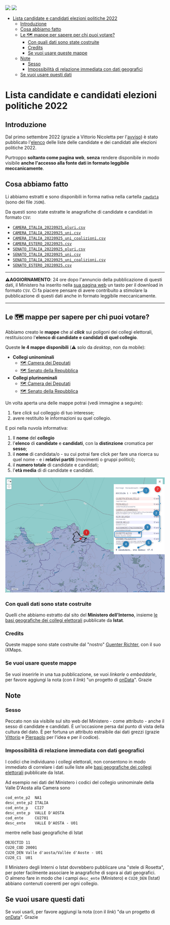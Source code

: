 <a href="https://ondata.it/"><img src="https://img.shields.io/badge/by-onData-%232e85d1"/></a> <a href="https://www.datibenecomune.it/"><img src="https://img.shields.io/badge/%F0%9F%99%8F-%23datiBeneComune-%23cc3232"/></a>

- [Lista candidate e candidati elezioni politiche 2022](#lista-candidate-e-candidati-elezioni-politiche-2022)
  - [Introduzione](#introduzione)
  - [Cosa abbiamo fatto](#cosa-abbiamo-fatto)
  - [Le 🗺️ mappe per sapere per chi puoi votare?](#le-️-mappe-per-sapere-per-chi-puoi-votare)
    - [Con quali dati sono state costruite](#con-quali-dati-sono-state-costruite)
    - [Credits](#credits)
    - [Se vuoi usare queste mappe](#se-vuoi-usare-queste-mappe)
  - [Note](#note)
    - [Sesso](#sesso)
    - [Impossibilità di relazione immediata con dati geografici](#impossibilità-di-relazione-immediata-con-dati-geografici)
  - [Se vuoi usare questi dati](#se-vuoi-usare-questi-dati)

# Lista candidate e candidati elezioni politiche 2022

## Introduzione

Dal primo settembre 2022 (grazie a Vittorio Nicoletta per l'[avviso](https://twitter.com/vi__enne/status/1565401905622392837)) è stato pubblicato l'[elenco](https://dait.interno.gov.it/elezioni/trasparenza/elezioni-politiche-2022) delle liste delle candidate e dei candidati alle elezioni politiche 2022.

Purtroppo **soltanto come pagina web**, **senza** rendere disponibile in modo visibile **anche l'accesso alla fonte dati in formato leggibile meccanicamente**.

## Cosa abbiamo fatto

Li abbiamo estratti e sono disponibili in forma nativa nella cartella [`rawdata`](./rawdata) (sono dei file `JSON`).

Da questi sono state estratte le anagrafiche di candidate e candidati in formato `CSV`:

- [`CAMERA_ITALIA_20220925_pluri.csv`](./processing/CAMERA_ITALIA_20220925_pluri.csv)
- [`CAMERA_ITALIA_20220925_uni.csv`](./processing/CAMERA_ITALIA_20220925_uni.csv)
- [`CAMERA_ITALIA_20220925_uni_coalizioni.csv`](./processing/CAMERA_ITALIA_20220925_uni_coalizioni.csv)
- [`CAMERA_ESTERO_20220925.csv`](./processing/CAMERA_ESTERO_20220925.csv)
- [`SENATO_ITALIA_20220925_pluri.csv`](./processing/SENATO_ITALIA_20220925_pluri.csv)
- [`SENATO_ITALIA_20220925_uni.csv`](./processing/SENATO_ITALIA_20220925_uni.csv)
- [`SENATO_ITALIA_20220925_uni_coalizioni.csv`](./processing/SENATO_ITALIA_20220925_uni_coalizioni.csv)
- [`SENATO_ESTERO_20220925.csv`](./processing/SENATO_ESTERO_20220925.csv)

---

⚠️**AGGIORNAMENTO**: 24 ore dopo l'annuncio della pubblicazione di questi dati, il Ministero ha inserito nella [sua pagina web](https://dait.interno.gov.it/elezioni/trasparenza/elezioni-politiche-2022) un tasto per il download in formato `CSV`. Ci fa piacere pensare di avere contribuito a stimolare la pubblicazione di questi dati anche in formato leggibile meccanicamente.

---

## Le 🗺️ mappe per sapere per chi puoi votare?

Abbiamo creato le **mappe** che al _**click**_ sui poligoni dei collegi elettorali, restituiscono l'**elenco di candidate e candidati di quel collegio**.

Queste **le 4 mappe disponibili** (⚠️ solo da *desktop*, non da mobile):

- **Collegi uninominali**
  - [🗺️ Camera dei Deputati](https://gjrichter.github.io/ixmaps/ui/dispatch.htm?ui=view&basemap=ll&legend=1&project=https://raw.githubusercontent.com/gjrichter/viz/master/Elezioni/Politiche/2022/ixmaps_project_CAMERA_CollegiUNINOMINALI_2020_candidati_poligoni_coalizioni.json)
  - [🗺️ Senato della Repubblica](https://gjrichter.github.io/ixmaps/ui/dispatch.htm?ui=view&basemap=ll&legend=1&project=https://raw.githubusercontent.com/gjrichter/viz/master/Elezioni/Politiche/2022/ixmaps_project_SENATO_CollegiUNINOMINALI_2020_candidati_poligoni_coalizioni.json)
- **Collegi plurinominali**
  - [🗺️ Camera dei Deputati](https://gjrichter.github.io/ixmaps/ui/dispatch.htm?ui=view&basemap=ll&legend=1&project=https://raw.githubusercontent.com/gjrichter/viz/master/Elezioni/Politiche/2022/ixmaps_project_CAMERA_CollegiPLURINOMINALI_2020_candidati_poligoni.json)
  - [🗺️ Senato della Repubblica](https://gjrichter.github.io/ixmaps/ui/dispatch.htm?ui=view&basemap=ll&legend=1&project=https://raw.githubusercontent.com/gjrichter/viz/master/Elezioni/Politiche/2022/ixmaps_project_SENATO_CollegiPLURINOMINALI_2020_candidati_poligoni.json)


Un volta aperta una delle mappe potrai (vedi immagine a seguire):

1. fare *click* sul colleggio di tuo interesse;
2. avere restituito le informazioni su quel collegio.

E poi nella nuvola informativa:

1. Il **nome** del **collegio**
2. l'**elenco** di **candidate** e **candidati**, con la **distinzione** cromatica per **sesso**;
3. il **nome** di candidata/o - su cui potrai fare click per fare una ricerca su quel nome - e i **relativi partiti** (movimenti o gruppi politici);
4. il **numero totale** di candidate e candidati;
5. l'**età media** di di candidate e candidati.


![](imgs/mappa-liste.png)

### Con quali dati sono state costruite

Quelli che abbiamo estratto dal sito del **Ministero dell'Interno**, insieme [le basi geografiche dei collegi elettorali](https://www.istat.it/it/archivio/273443) pubblicate da **Istat**.

### Credits

Queste mappe sono state costruite dal "nostro" [Guenter Richter](https://twitter.com/grichter), con il suo iXMaps.

### Se vuoi usare queste mappe

Se vuoi inserirle in una tua pubblicazione, se vuoi *linkarle* o *embeddarle*, per favore aggiungi la nota (con il *link*) "un progetto di [onData](https://github.com/ondata/elezioni-politiche-2022)". Grazie


## Note

### Sesso

Peccato non sia visibile sul sito web del Ministero - come attributo - anche il sesso di candidate e candidati. È un'occasione persa dal punto di vista della cultura del dato. È per fortuna un attributo estraibile dai dati grezzi (grazie [Vittorio](https://github.com/ondata/elezioni-politiche-2022/issues/5) e [Pierpaolo](https://github.com/ondata/elezioni-politiche-2022/issues/6) per l'idea e per il codice).

### Impossibilità di relazione immediata con dati geografici

I codici che individuano i collegi elettorali, non consentono in modo immediato di correlare i dati sulle liste alle [basi geografiche dei collegi elettorali](https://www.istat.it/it/archivio/273443) pubblicate da Istat.

Ad esempio nei dati del Ministero i codici del collegio uninominale della Valle D'Aosta alla Camera sono

```
cod_ente_p2  NA1
desc_ente_p2 ITALIA
cod_ente_p   CI27
desc_ente_p  VALLE D'AOSTA
cod_ente     CU2701
desc_ente    VALLE D'AOSTA - U01
```

mentre nelle basi geografiche di Istat

```
OBJECTID 11
CU20_COD 20001
CU20_DEN Valle d'aosta/Vallée d'Aoste - U01
CU20_C1  U01
```
Il Ministero degli Interni o Istat dovrebbero pubblicare una "stele di Rosetta", per poter facilmente associare le anagrafiche di sopra ai dati geografici.<br>
O almeno fare in modo che i campi `desc_ente` (Ministero) e `CU20_DEN` (Istat) abbiano contenuti coerenti per ogni collegio.


## Se vuoi usare questi dati

Se vuoi usarli, per favore aggiungi la nota (con il *link*) "da un progetto di [onData](https://github.com/ondata/elezioni-politiche-2022)". Grazie
